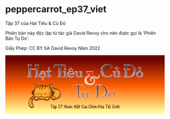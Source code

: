 # peppercarrot_ep37_viet
Tập 37 của Hạt Tiêu &amp; Củ Đỏ

Phiên bản này độc lập từ tác giả David Revoy cho nên được gọi là 'Phiên Bản Tự Do'.

Giấy Phép: CC BY SA David Revoy Năm 2022

![alt tag](E37P00.png)


